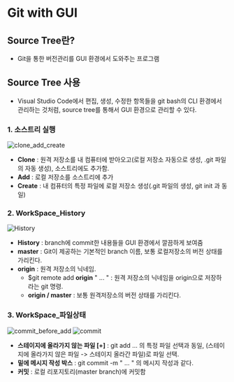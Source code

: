 # Git with GUI

## Source Tree란?
  - Git을 통한 버전관리를 GUI 환경에서 도와주는 프로그램

## Source Tree 사용
  - Visual Studio Code에서 편집, 생성, 수정한 항목들을 git bash의 CLI 환경에서 관리하는 것처럼, source tree를 통해서 GUI 환경으로 관리할 수 있다.

### 1. 소스트리 실행

![clone_add_create](https://user-images.githubusercontent.com/59442344/110057915-cb121300-7da4-11eb-824e-3a2f34ba0d71.jpg)

  - **Clone** : 원격 저장소를 내 컴퓨터에 받아오고(로컬 저장소 자동으로 생성, .git 파일의 자동 생성), 소스트리에도 추가함.
  - **Add** : 로컬 저장소를 소스트리에 추가
  - **Create** : 내 컴퓨터의 특정 파일에 로컬 저장소 생성(.git 파일의 생성, git init 과 동일)

### 2. WorkSpace_History

![History](https://user-images.githubusercontent.com/59442344/110058817-6e175c80-7da6-11eb-96ea-088c9c463357.jpg)

  - **History** : branch에 commit한 내용들을 GUI 환경에서 깔끔하게 보여줌
  - **master** : Git이 제공하는 기본적인 branch 이름, 보통 로컬저장소의 버전 상태를 가리킨다.
  - **origin** : 원격 저장소의 닉네임.
    - $git remote add **origin** " ... " : 원격 저장소의 닉네임을 origin으로 저장하라는 git 명령.
    - **origin / master** : 보통 원격저장소의 버전 상태를 가리킨다.

### 3. WorkSpace_파일상태

![commit_before_add](https://user-images.githubusercontent.com/59442344/110058581-e9c4d980-7da5-11eb-8def-f99a70133f59.jpg)
![commit](https://user-images.githubusercontent.com/59442344/110057828-9f8f2880-7da4-11eb-9ba9-6f61b3fa3f67.jpg)

  - **스테이지에 올라가지 않는 파일 [+]** : git add ... 의 특정 파일 선택과 동일, (스테이지에 올라가지 않은 파일 -> 스테이지 올라간 파일)로 파일 선택.
  - **밑에 메시지 작성 박스** :  git commit -m  " ... " 의 메시지 작성과 같다.
  - **커밋** : 로컬 리포지토리(master branch)에 커밋함   
